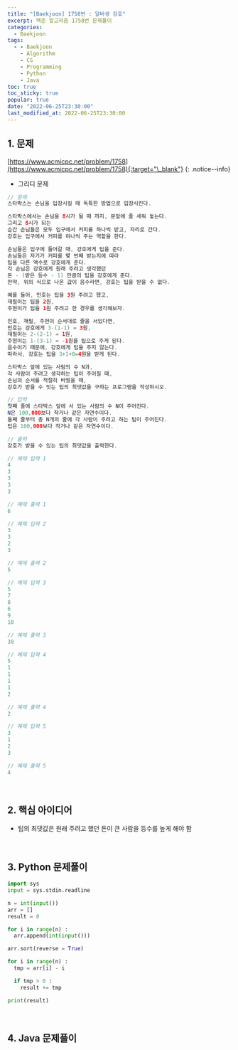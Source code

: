 ```yaml
---
title: "[Baekjoon] 1758번 : 알바생 강호"
excerpt: 백준 알고리즘 1758번 문제풀이
categories:
  - Baekjoon
tags:
  - - Baekjoon
    - Algorithm
    - CS
    - Programming
    - Python
    - Java
toc: true
toc_sticky: true
popular: true
date: "2022-06-25T23:30:00"
last_modified_at: 2022-06-25T23:30:00
---
```


## 1. 문제

[https://www.acmicpc.net/problem/1758](https://www.acmicpc.net/problem/1758){:target="\_blank"}
{: .notice--info}

- 그리디 문제

```java
// 문제
스타박스는 손님을 입장시킬 때 독특한 방법으로 입장시킨다.

스타박스에서는 손님을 8시가 될 때 까지, 문앞에 줄 세워 놓는다. 
그리고 8시가 되는 
순간 손님들은 모두 입구에서 커피를 하나씩 받고, 자리로 간다. 
강호는 입구에서 커피를 하나씩 주는 역할을 한다.

손님들은 입구에 들어갈 때, 강호에게 팁을 준다. 
손님들은 자기가 커피를 몇 번째 받는지에 따라 
팁을 다른 액수로 강호에게 준다. 
각 손님은 강호에게 원래 주려고 생각했던 
돈 - (받은 등수 - 1) 만큼의 팁을 강호에게 준다. 
만약, 위의 식으로 나온 값이 음수라면, 강호는 팁을 받을 수 없다.

예를 들어, 민호는 팁을 3원 주려고 했고, 
재필이는 팁을 2원, 
주현이가 팁을 1원 주려고 한 경우를 생각해보자.

민호, 재필, 주현이 순서대로 줄을 서있다면, 
민호는 강호에게 3-(1-1) = 3원, 
재필이는 2-(2-1) = 1원, 
주현이는 1-(3-1) = -1원을 팁으로 주게 된다. 
음수이기 때문에, 강호에게 팁을 주지 않는다. 
따라서, 강호는 팁을 3+1+0=4원을 받게 된다.

스타박스 앞에 있는 사람의 수 N과, 
각 사람이 주려고 생각하는 팁이 주어질 때, 
손님의 순서를 적절히 바꿨을 때, 
강호가 받을 수 잇는 팁의 최댓값을 구하는 프로그램을 작성하시오.

// 입력
첫째 줄에 스타박스 앞에 서 있는 사람의 수 N이 주어진다. 
N은 100,000보다 작거나 같은 자연수이다. 
둘째 줄부터 총 N개의 줄에 각 사람이 주려고 하는 팁이 주어진다. 
팁은 100,000보다 작거나 같은 자연수이다.

// 출력
강호가 받을 수 있는 팁의 최댓값을 출력한다.

// 예제 입력 1 
4
3
3
3
3

// 예제 출력 1 
6

// 예제 입력 2 
3
3
2
3

// 예제 출력 2 
5

// 예제 입력 3 
5
7
8
6
9
10

// 예제 출력 3 
30

// 예제 입력 4 
5
1
1
1
1
2

// 예제 출력 4 
2

// 예제 입력 5 
3
1
2
3

// 예제 출력 5 
4
```

<br>

## 2. 핵심 아이디어

- 팁의 최댓값은 원래 주려고 했던 돈이 큰 사람을 등수를 높게 해야 함

<br>

## 3. Python 문제풀이

```python
import sys
input = sys.stdin.readline

n = int(input())
arr = []
result = 0

for i in range(n) :
  arr.append(int(input()))

arr.sort(reverse = True)

for i in range(n) :
  tmp = arr[i] - i

  if tmp > 0 :
    result += tmp

print(result)
```

<br>

## 4. Java 문제풀이

```java

```
